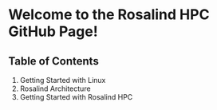# Welcome to the Rosalind HPC GitHub Page!

## Table of Contents

1.  Getting Started with Linux
2.  Rosalind Architecture
3.  Getting Started with Rosalind HPC

